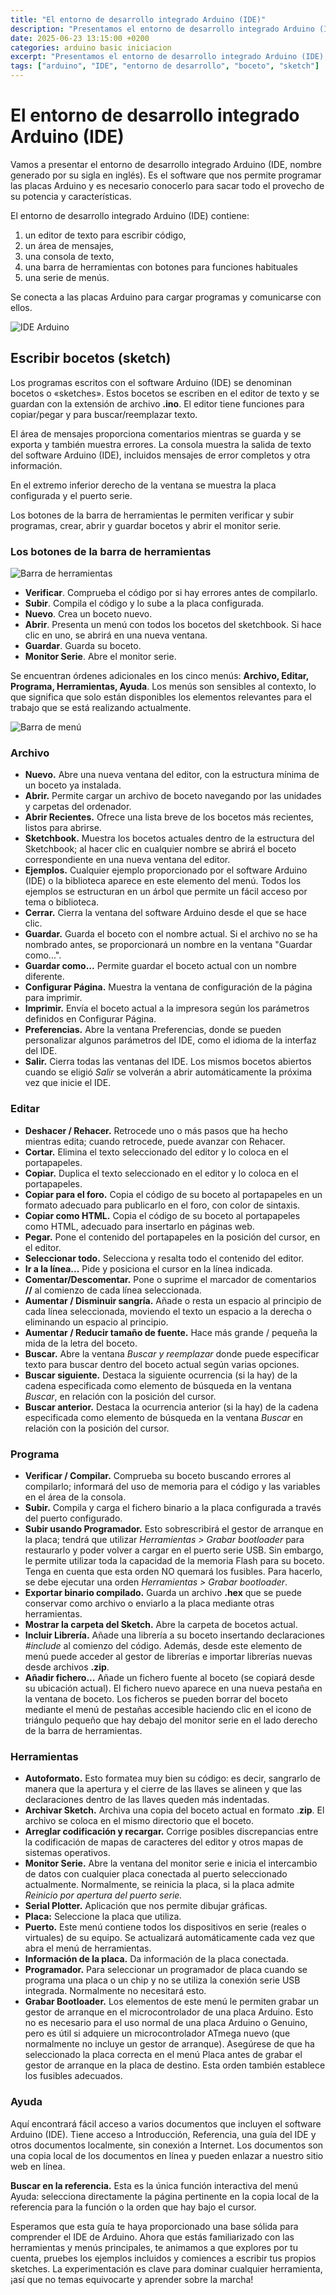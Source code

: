 ```yaml
---
title: "El entorno de desarrollo integrado Arduino (IDE)"
description: "Presentamos el entorno de desarrollo integrado Arduino (IDE), el software que nos permite programar las placas Arduino y es necesario conocerlo para sacar todo el provecho de su potencia y características."
date: 2025-06-23 13:15:00 +0200
categories: arduino basic iniciacion
excerpt: "Presentamos el entorno de desarrollo integrado Arduino (IDE), el software que nos permite programar las placas Arduino y es necesario conocerlo para sacar todo el provecho de su potencia y características."
tags: ["arduino", "IDE", "entorno de desarrollo", "boceto", "sketch"]
---
```


# El entorno de desarrollo integrado Arduino (IDE)

[img01]: /assets/imatges/ard/ard-00-01.png "IDE Arduino"
[img02]: /assets/imatges/ard/ard-00-02.png "Barra de herramientas"
[img03]: /assets/imatges/ard/ard-00-03.png "Barra de menú"

Vamos a presentar el entorno de desarrollo integrado Arduino (IDE, nombre generado por su sigla en inglés). Es el software que nos permite programar las placas Arduino y es necesario conocerlo para sacar todo el provecho de su potencia y características.

El entorno de desarrollo integrado Arduino (IDE) contiene:

1. un editor de texto para escribir código,
2. un área de mensajes,
3. una consola de texto,
4. una barra de herramientas con botones para funciones habituales
5. una serie de menús.

Se conecta a las placas Arduino para cargar programas y comunicarse con ellos.

![IDE Arduino][img01]

## Escribir bocetos (sketch)

Los programas escritos con el software Arduino (IDE) se denominan bocetos o «sketches». Estos bocetos se escriben en el editor de texto y se guardan con la extensión de archivo **.ino**. El editor tiene funciones para copiar/pegar y para buscar/reemplazar texto.

El área de mensajes proporciona comentarios mientras se guarda y se exporta y también muestra errores. La consola muestra la salida de texto del software Arduino (IDE), incluidos mensajes de error completos y otra información.

En el extremo inferior derecho de la ventana se muestra la placa configurada y el puerto serie.

Los botones de la barra de herramientas le permiten verificar y subir programas, crear, abrir y guardar bocetos y abrir el monitor serie.

### Los botones de la barra de herramientas

![Barra de herramientas][img02]

- **Verificar**. Comprueba el código por si hay errores antes de compilarlo.
- **Subir**. Compila el código y lo sube a la placa configurada.
- **Nuevo**. Crea un boceto nuevo.
- **Abrir**. Presenta un menú con todos los bocetos del sketchbook. Si hace clic en uno, se abrirá en una nueva ventana.
- **Guardar**. Guarda su boceto.
- **Monitor Serie**. Abre el monitor serie.

Se encuentran órdenes adicionales en los cinco menús: **Archivo, Editar, Programa, Herramientas, Ayuda**. Los menús son sensibles al contexto, lo que significa que solo están disponibles los elementos relevantes para el trabajo que se está realizando actualmente.

![Barra de menú][img03]

### Archivo

- **Nuevo.** Abre una nueva ventana del editor, con la estructura mínima de un boceto ya instalada.
- **Abrir.** Permite cargar un archivo de boceto navegando por las unidades y carpetas del ordenador.
- **Abrir Recientes.** Ofrece una lista breve de los bocetos más recientes, listos para abrirse.
- **Sketchbook.** Muestra los bocetos actuales dentro de la estructura del Sketchbook; al hacer clic en cualquier nombre se abrirá el boceto correspondiente en una nueva ventana del editor.
- **Ejemplos.** Cualquier ejemplo proporcionado por el software Arduino (IDE) o la biblioteca aparece en este elemento del menú. Todos los ejemplos se estructuran en un árbol que permite un fácil acceso por tema o biblioteca.
- **Cerrar.** Cierra la ventana del software Arduino desde el que se hace clic.
- **Guardar.** Guarda el boceto con el nombre actual. Si el archivo no se ha nombrado antes, se proporcionará un nombre en la ventana "Guardar como...".
- **Guardar como...** Permite guardar el boceto actual con un nombre diferente.
- **Configurar Página.** Muestra la ventana de configuración de la página para imprimir.
- **Imprimir.** Envía el boceto actual a la impresora según los parámetros definidos en Configurar Página.
- **Preferencias.** Abre la ventana Preferencias, donde se pueden personalizar algunos parámetros del IDE, como el idioma de la interfaz del IDE.
- **Salir.** Cierra todas las ventanas del IDE. Los mismos bocetos abiertos cuando se eligió _Salir_ se volverán a abrir automáticamente la próxima vez que inicie el IDE.

### Editar

- **Deshacer / Rehacer.** Retrocede uno o más pasos que ha hecho mientras edita; cuando retrocede, puede avanzar con Rehacer.
- **Cortar.** Elimina el texto seleccionado del editor y lo coloca en el portapapeles.
- **Copiar.** Duplica el texto seleccionado en el editor y lo coloca en el portapapeles.
- **Copiar para el foro.** Copia el código de su boceto al portapapeles en un formato adecuado para publicarlo en el foro, con color de sintaxis.
- **Copiar como HTML.** Copia el código de su boceto al portapapeles como HTML, adecuado para insertarlo en páginas web.
- **Pegar.** Pone el contenido del portapapeles en la posición del cursor, en el editor.
- **Seleccionar todo.** Selecciona y resalta todo el contenido del editor.
- **Ir a la línea...** Pide y posiciona el cursor en la línea indicada.
- **Comentar/Descomentar.** Pone o suprime el marcador de comentarios **//** al comienzo de cada línea seleccionada.
- **Aumentar / Disminuir sangría.** Añade o resta un espacio al principio de cada línea seleccionada, moviendo el texto un espacio a la derecha o eliminando un espacio al principio.
- **Aumentar / Reducir tamaño de fuente.** Hace más grande / pequeña la mida de la letra del boceto.
- **Buscar.** Abre la ventana _Buscar y reemplazar_ donde puede especificar texto para buscar dentro del boceto actual según varias opciones.
- **Buscar siguiente.** Destaca la siguiente ocurrencia (si la hay) de la cadena especificada como elemento de búsqueda en la ventana _Buscar_, en relación con la posición del cursor.
- **Buscar anterior.** Destaca la ocurrencia anterior (si la hay) de la cadena especificada como elemento de búsqueda en la ventana _Buscar_ en relación con la posición del cursor.

### Programa

- **Verificar / Compilar.** Comprueba su boceto buscando errores al compilarlo; informará del uso de memoria para el código y las variables en el área de la consola.
- **Subir.** Compila y carga el fichero binario a la placa configurada a través del puerto configurado.
- **Subir usando Programador.** Esto sobrescribirá el gestor de arranque en la placa; tendrá que utilizar _Herramientas > Grabar bootloader_ para restaurarlo y poder volver a cargar en el puerto serie USB. Sin embargo, le permite utilizar toda la capacidad de la memoria Flash para su boceto. Tenga en cuenta que esta orden NO quemará los fusibles. Para hacerlo, se debe ejecutar una orden _Herramientas > Grabar bootloader_.
- **Exportar binario compilado.** Guarda un archivo **.hex** que se puede conservar como archivo o enviarlo a la placa mediante otras herramientas.
- **Mostrar la carpeta del Sketch.** Abre la carpeta de bocetos actual.
- **Incluir Librería.** Añade una librería a su boceto insertando declaraciones _#include_ al comienzo del código. Además, desde este elemento de menú puede acceder al gestor de librerías e importar librerías nuevas desde archivos **.zip**.
- **Añadir fichero...** Añade un fichero fuente al boceto (se copiará desde su ubicación actual). El fichero nuevo aparece en una nueva pestaña en la ventana de boceto. Los ficheros se pueden borrar del boceto mediante el menú de pestañas accesible haciendo clic en el icono de triángulo pequeño que hay debajo del monitor serie en el lado derecho de la barra de herramientas.

### Herramientas

- **Autoformato.** Esto formatea muy bien su código: es decir, sangrarlo de manera que la apertura y el cierre de las llaves se alineen y que las declaraciones dentro de las llaves queden más indentadas.
- **Archivar Sketch.** Archiva una copia del boceto actual en formato .**zip**. El archivo se coloca en el mismo directorio que el boceto.
- **Arreglar codificación y recargar.** Corrige posibles discrepancias entre la codificación de mapas de caracteres del editor y otros mapas de sistemas operativos.
- **Monitor Serie.** Abre la ventana del monitor serie e inicia el intercambio de datos con cualquier placa conectada al puerto seleccionado actualmente. Normalmente, se reinicia la placa, si la placa admite _Reinicio por apertura del puerto serie._
- **Serial Plotter.** Aplicación que nos permite dibujar gráficas.
- **Placa:** Seleccione la placa que utiliza.
- **Puerto.** Este menú contiene todos los dispositivos en serie (reales o virtuales) de su equipo. Se actualizará automáticamente cada vez que abra el menú de herramientas.
- **Información de la placa.** Da información de la placa conectada.
- **Programador.** Para seleccionar un programador de placa cuando se programa una placa o un chip y no se utiliza la conexión serie USB integrada. Normalmente no necesitará esto.
- **Grabar Bootloader.** Los elementos de este menú le permiten grabar un gestor de arranque en el microcontrolador de una placa Arduino. Esto no es necesario para el uso normal de una placa Arduino o Genuino, pero es útil si adquiere un microcontrolador ATmega nuevo (que normalmente no incluye un gestor de arranque). Asegúrese de que ha seleccionado la placa correcta en el menú Placa antes de grabar el gestor de arranque en la placa de destino. Esta orden también establece los fusibles adecuados.

### Ayuda

Aquí encontrará fácil acceso a varios documentos que incluyen el
software Arduino (IDE). Tiene acceso a Introducción, Referencia, una
guía del IDE y otros documentos localmente, sin conexión a Internet.
Los documentos son una copia local de los documentos en línea y pueden
enlazar a nuestro sitio web en línea.

**Buscar en la referencia.** Esta es la única función interactiva del
menú Ayuda: selecciona directamente la página pertinente en la copia local
de la referencia para la función o la orden que hay bajo el cursor.

Esperamos que esta guía te haya proporcionado una base sólida para comprender el IDE de Arduino. Ahora que estás familiarizado con las herramientas y menús principales, te animamos a que explores por tu cuenta, pruebes los ejemplos incluidos y comiences a escribir tus propios sketches. La experimentación es clave para dominar cualquier herramienta, ¡así que no temas equivocarte y aprender sobre la marcha!

